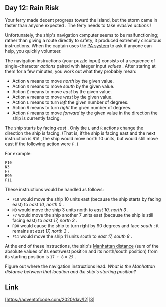 ## Day 12: Rain Risk

Your ferry made decent progress toward the island, but the storm came in faster than anyone expected . The ferry needs to take _evasive actions_ !

Unfortunately, the ship's navigation computer seems to be malfunctioning; rather than giving a route directly to safety, it produced extremely circuitous instructions. When the captain uses the [PA system][1] to ask if anyone can help, you quickly volunteer.

The navigation instructions (your puzzle input) consists of a sequence of single-character _actions_ paired with integer input _values_ . After staring at them for a few minutes, you work out what they probably mean:

- Action _`N`_ means to move _north_ by the given value.
- Action _`S`_ means to move _south_ by the given value.
- Action _`E`_ means to move _east_ by the given value.
- Action _`W`_ means to move _west_ by the given value.
- Action _`L`_ means to turn _left_ the given number of degrees.
- Action _`R`_ means to turn _right_ the given number of degrees.
- Action _`F`_ means to move _forward_ by the given value in the direction the ship is currently facing.

The ship starts by facing _east_ . Only the `L` and `R` actions change the direction the ship is facing. (That is, if the ship is facing east and the next instruction is `N10` , the ship would move north 10 units, but would still move east if the following action were `F` .)

For example:

```
F10
N3
F7
R90
F11
```

These instructions would be handled as follows:

- `F10` would move the ship 10 units east (because the ship starts by facing east) to _east 10, north 0_ .
- `N3` would move the ship 3 units north to _east 10, north 3_ .
- `F7` would move the ship another 7 units east (because the ship is still facing east) to _east 17, north 3_ .
- `R90` would cause the ship to turn right by 90 degrees and face _south_ ; it remains at _east 17, north 3_ .
- `F11` would move the ship 11 units south to _east 17, south 8_ .

At the end of these instructions, the ship's [Manhattan distance][2] (sum of the absolute values of its east/west position and its north/south position) from its starting position is `17 + 8` \= _`25`_ .

Figure out where the navigation instructions lead. _What is the Manhattan distance between that location and the ship's starting position?_

## Link

[https://adventofcode.com/2020/day/12][3]

[1]: https://en.wikipedia.org/wiki/Public_address_system
[2]: https://en.wikipedia.org/wiki/Manhattan_distance
[3]: https://adventofcode.com/2020/day/12
